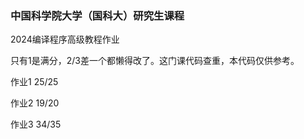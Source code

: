 ### 中国科学院大学（国科大）研究生课程
2024编译程序高级教程作业

只有1是满分，2/3差一个都懒得改了。这门课代码查重，本代码仅供参考。

作业1 25/25

作业2 19/20

作业3 34/35
